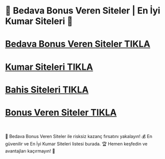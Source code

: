# 🚀 Bedava Bonus Veren Siteler | En İyi Kumar Siteleri 🚀

# [Bedava Bonus Veren Siteler TIKLA](https://www.feminnem.com/?show_ads)
# [Kumar Siteleri TIKLA](https://www.feminnem.com/?show_ads)
# [Bahis Siteleri TIKLA ](https://www.feminnem.com/?show_ads)
# [Bonus Veren Siteler TIKLA ](https://www.feminnem.com/?show_ads)
<br>

🎰 Bedava Bonus Veren Siteler ile risksiz kazanç fırsatını yakalayın! 💰 En güvenilir ve En İyi Kumar Siteleri listesi burada. 🏆 Hemen keşfedin ve avantajları kaçırmayın! 📱
